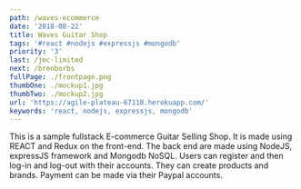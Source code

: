 ```yaml
---
path: /waves-ecommerce
date: '2018-08-22'
title: Waves Guitar Shop
tags: '#react #nodejs #expressjs #mongodb'
priority: '3'
last: /jmc-limited
next: /brenborbs
fullPage: ./frontpage.png
thumbOne: ./mockup1.jpg
thumbTwo: ./mockup2.jpg
url: 'https://agile-plateau-67118.herokuapp.com/'
keywords: 'react, nodejs, expressjs, mongodb'
---
```


This is a sample fullstack E-commerce Guitar Selling Shop. It is made using REACT and Redux on the front-end. The back end are made using NodeJS, expressJS framework and Mongodb NoSQL. Users can register and then log-in and log-out with their accounts. They can create products and brands. Payment can be made via their Paypal accounts.
 